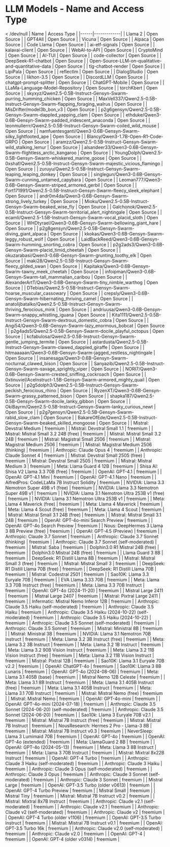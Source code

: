 # LLM Models - Name and Access Type

 < /dev/null |  Name | Access Type |
|------|-------------|
| Llama 2 | Open Source |
| GPT4All | Open Source |
| Vicuna | Open Source |
| Alpaca | Open Source |
| Code Llama | Open Source |
| ai-etf-signals | Open Source |
| kalavai-client | Open Source |
| WebAI-to-API | Open Source |
| CryptoMind | Open Source |
| AI-TUI | Open Source |
| code-collector | Open Source |
| DeepSeek-R1-chatbot | Open Source |
| Open-Source-LLM-on-qualitative-and-quantitative-data | Open Source |
| tlg-chatbot-render | Open Source |
| LipiPala | Open Source |
| reflectlm | Open Source |
| DialogStudio | Open Source |
| likhon-3.5 | Open Source |
| DiscordLLM | Open Source |
| chatgpt-prompt-splitter | Open Source |
| ChatGPT-Mobile | Open Source |
| LLaMa-Language-Model-Repository | Open Source |
| torchKbert | Open Source |
| skyxyz/Qwen2.5-0.5B-Instruct-Gensyn-Swarm-purring_humming_chicken | Open Source |
| MaxVell337/Qwen2.5-0.5B-Instruct-Gensyn-Swarm-flapping_foraging_walrus | Open Source |
| MisDrifter/model3b_bon_v3 | Open Source |
| p2g6gensyn/Qwen2.5-0.5B-Gensyn-Swarm-dappled_yapping_clam | Open Source |
| ethduke/Qwen3-0.6B-Gensyn-Swarm-padded_iridescent_anaconda | Open Source |
| leonmullerrr/Qwen2.5-0.5B-Instruct-Gensyn-Swarm-coiled_wild_mouse | Open Source |
| namfuentesganti/Qwen3-0.6B-Gensyn-Swarm-silky_lightfooted_ape | Open Source |
| Blancy/Qwen3-1.7B-Open-R1-Code-GRPO | Open Source |
| aramzz/Qwen2.5-0.5B-Instruct-Gensyn-Swarm-wild_stalking_lemur | Open Source |
| alsandeer33/Qwen3-0.6B-Gensyn-Swarm-flightless_arctic_kangaroo | Open Source |
| YoungDolph/Qwen2.5-0.5B-Gensyn-Swarm-whiskered_marine_goose | Open Source |
| 0xshaf/Qwen2.5-0.5B-Instruct-Gensyn-Swarm-majestic_vicious_flamingo | Open Source |
| zuruyu/Qwen2.5-0.5B-Instruct-Gensyn-Swarm-leaping_leaping_donkey | Open Source |
| singlegun/Qwen3-0.6B-Gensyn-Swarm-cunning_untamed_capybara | Open Source |
| Leoman777/Qwen3-0.6B-Gensyn-Swarm-striped_armored_gerbil | Open Source |
| Fort171991/Qwen2.5-0.5B-Instruct-Gensyn-Swarm-fleecy_sleek_elephant | Open Source |
| andr0m4da/Qwen3-0.6B-Gensyn-Swarm-strong_lively_turkey | Open Source |
| Mioku/Qwen2.5-0.5B-Instruct-Gensyn-Swarm-beaked_wise_fly | Open Source |
| Galchonok/Qwen2.5-0.5B-Instruct-Gensyn-Swarm-territorial_alert_nightingale | Open Source |
| ecamli/Qwen2.5-1.5B-Instruct-Gensyn-Swarm-vocal_placid_sloth | Open Source |
| WHDtyrael/Qwen3-0.6B-Gensyn-Swarm-bellowing_giant_hare | Open Source |
| p2g8gensyn/Qwen2.5-0.5B-Gensyn-Swarm-diving_giant_alpaca | Open Source |
| kkokas/Qwen3-0.6B-Gensyn-Swarm-leggy_robust_wolf | Open Source |
| LaidBackReed/Qwen3-0.6B-Gensyn-Swarm-humming_snorting_cobra | Open Source |
| p2g2ads3/Qwen3-0.6B-Gensyn-Swarm-placid_timid_cheetah | Open Source |
| okuzarabasi/Qwen3-0.6B-Gensyn-Swarm-grunting_toothy_elk | Open Source |
| maki28/Qwen2.5-0.5B-Instruct-Gensyn-Swarm-fleecy_gilded_swan | Open Source |
| Kapitaka/Qwen3-0.6B-Gensyn-Swarm-tawny_meek_cheetah | Open Source |
| infoipman/Qwen3-0.6B-Gensyn-Swarm-tall_mammalian_caribou | Open Source |
| AlexanderArtT/Qwen3-0.6B-Gensyn-Swarm-tiny_nimble_warthog | Open Source |
| DTebias/Qwen2.5-0.5B-Instruct-Gensyn-Swarm-hoarse_muscular_cassowary | Open Source |
| crepsly/Qwen3-0.6B-Gensyn-Swarm-hibernating_thriving_camel | Open Source |
| anatolijbatalko/Qwen2.5-0.5B-Instruct-Gensyn-Swarm-thriving_ferocious_mink | Open Source |
| andriuusa/Qwen3-0.6B-Gensyn-Swarm-snappy_whistling_iguana | Open Source |
| Kita1111/Qwen2.5-0.5B-Instruct-Gensyn-Swarm-dextrous_domestic_cobra | Open Source |
| Angi54/Qwen3-0.6B-Gensyn-Swarm-lazy_enormous_bobcat | Open Source |
| p2g4ads5/Qwen2.5-0.5B-Gensyn-Swarm-docile_playful_octopus | Open Source |
| kcfabulosa/Qwen2.5-0.5B-Instruct-Gensyn-Swarm-gentle_jumping_termite | Open Source |
| astardusta/Qwen2.5-0.5B-Instruct-Gensyn-Swarm-clawed_dappled_giraffe | Open Source |
| hitmaaaaan/Qwen3-0.6B-Gensyn-Swarm-jagged_restless_nightingale | Open Source |
| insanesaga/Qwen3-0.6B-Gensyn-Swarm-nocturnal_clawed_bison | Open Source |
| Sanyazib/Qwen2.5-0.5B-Instruct-Gensyn-Swarm-savage_sprightly_viper | Open Source |
| NORI7/Qwen3-0.6B-Gensyn-Swarm-crested_sniffing_cockroach | Open Source |
| 0xtinuviel/AceInstruct-1.5B-Gensyn-Swarm-armored_mighty_quail | Open Source |
| p2g5dolph3/Qwen2.5-0.5B-Instruct-Gensyn-Swarm-peckish_ferocious_rhino | Open Source |
| RyzenXT/Qwen3-0.6B-Gensyn-Swarm-grassy_patterned_bison | Open Source |
| shapka187/Qwen2.5-0.5B-Gensyn-Swarm-docile_lanky_gibbon | Open Source |
| OkiBayrm/Qwen2.5-0.5B-Instruct-Gensyn-Swarm-lanky_curious_newt | Open Source |
| p2g7gensyn/Qwen2.5-0.5B-Gensyn-Swarm-rabid_slow_clam | Open Source |
| BakareOfEde/Qwen2.5-0.5B-Instruct-Gensyn-Swarm-beaked_skilled_mongoose | Open Source |
| Mistral: Devstral Medium | freemium |
| Mistral: Devstral Small 1.1 | freemium |
| Mistral: Mistral Small 3.2 24B (free) | freemium |
| Mistral: Mistral Small 3.2 24B | freemium |
| Mistral: Magistral Small 2506 | freemium |
| Mistral: Magistral Medium 2506 | freemium |
| Mistral: Magistral Medium 2506 (thinking) | freemium |
| Anthropic: Claude Opus 4 | freemium |
| Anthropic: Claude Sonnet 4 | freemium |
| Mistral: Devstral Small 2505 (free) | freemium |
| Mistral: Devstral Small 2505 | freemium |
| Mistral: Mistral Medium 3 | freemium |
| Meta: Llama Guard 4 12B | freemium |
| Shisa AI: Shisa V2 Llama 3.3 70B  (free) | freemium |
| OpenAI: GPT-4.1 | freemium |
| OpenAI: GPT-4.1 Mini | freemium |
| OpenAI: GPT-4.1 Nano | freemium |
| AlfredPros: CodeLLaMa 7B Instruct Solidity | freemium |
| NVIDIA: Llama 3.3 Nemotron Super 49B v1 (free) | freemium |
| NVIDIA: Llama 3.3 Nemotron Super 49B v1 | freemium |
| NVIDIA: Llama 3.1 Nemotron Ultra 253B v1 (free) | freemium |
| NVIDIA: Llama 3.1 Nemotron Ultra 253B v1 | freemium |
| Meta: Llama 4 Maverick (free) | freemium |
| Meta: Llama 4 Maverick | freemium |
| Meta: Llama 4 Scout (free) | freemium |
| Meta: Llama 4 Scout | freemium |
| Mistral: Mistral Small 3.1 24B (free) | freemium |
| Mistral: Mistral Small 3.1 24B | freemium |
| OpenAI: GPT-4o-mini Search Preview | freemium |
| OpenAI: GPT-4o Search Preview | freemium |
| Nous: DeepHermes 3 Llama 3 8B Preview (free) | freemium |
| OpenAI: GPT-4.5 (Preview) | freemium |
| Anthropic: Claude 3.7 Sonnet | freemium |
| Anthropic: Claude 3.7 Sonnet (thinking) | freemium |
| Anthropic: Claude 3.7 Sonnet (self-moderated) | freemium |
| Mistral: Saba | freemium |
| Dolphin3.0 R1 Mistral 24B (free) | freemium |
| Dolphin3.0 Mistral 24B (free) | freemium |
| Llama Guard 3 8B | freemium |
| DeepSeek: R1 Distill Llama 8B | freemium |
| Mistral: Mistral Small 3 (free) | freemium |
| Mistral: Mistral Small 3 | freemium |
| DeepSeek: R1 Distill Llama 70B (free) | freemium |
| DeepSeek: R1 Distill Llama 70B | freemium |
| Mistral: Codestral 2501 | freemium |
| Sao10K: Llama 3.3 Euryale 70B | freemium |
| EVA Llama 3.33 70B | freemium |
| Meta: Llama 3.3 70B Instruct (free) | freemium |
| Meta: Llama 3.3 70B Instruct | freemium |
| OpenAI: GPT-4o (2024-11-20) | freemium |
| Mistral Large 2411 | freemium |
| Mistral Large 2407 | freemium |
| Mistral: Pixtral Large 2411 | freemium |
| Infermatic: Mistral Nemo Inferor 12B | freemium |
| Anthropic: Claude 3.5 Haiku (self-moderated) | freemium |
| Anthropic: Claude 3.5 Haiku | freemium |
| Anthropic: Claude 3.5 Haiku (2024-10-22) (self-moderated) | freemium |
| Anthropic: Claude 3.5 Haiku (2024-10-22) | freemium |
| Anthropic: Claude 3.5 Sonnet (self-moderated) | freemium |
| Anthropic: Claude 3.5 Sonnet | freemium |
| Mistral: Ministral 8B | freemium |
| Mistral: Ministral 3B | freemium |
| NVIDIA: Llama 3.1 Nemotron 70B Instruct | freemium |
| Meta: Llama 3.2 3B Instruct (free) | freemium |
| Meta: Llama 3.2 3B Instruct | freemium |
| Meta: Llama 3.2 1B Instruct | freemium |
| Meta: Llama 3.2 90B Vision Instruct | freemium |
| Meta: Llama 3.2 11B Vision Instruct (free) | freemium |
| Meta: Llama 3.2 11B Vision Instruct | freemium |
| Mistral: Pixtral 12B | freemium |
| Sao10K: Llama 3.1 Euryale 70B v2.2 | freemium |
| OpenAI: ChatGPT-4o | freemium |
| Sao10K: Llama 3 8B Lunaris | freemium |
| OpenAI: GPT-4o (2024-08-06) | freemium |
| Meta: Llama 3.1 405B (base) | freemium |
| Mistral Nemo 12B Celeste | freemium |
| Meta: Llama 3.1 8B Instruct | freemium |
| Meta: Llama 3.1 405B Instruct (free) | freemium |
| Meta: Llama 3.1 405B Instruct | freemium |
| Meta: Llama 3.1 70B Instruct | freemium |
| Mistral: Mistral Nemo (free) | freemium |
| Mistral: Mistral Nemo | freemium |
| OpenAI: GPT-4o-mini | freemium |
| OpenAI: GPT-4o-mini (2024-07-18) | freemium |
| Anthropic: Claude 3.5 Sonnet (2024-06-20) (self-moderated) | freemium |
| Anthropic: Claude 3.5 Sonnet (2024-06-20) | freemium |
| Sao10k: Llama 3 Euryale 70B v2.1 | freemium |
| Mistral: Mistral 7B Instruct (free) | freemium |
| Mistral: Mistral 7B Instruct | freemium |
| NousResearch: Hermes 2 Pro - Llama-3 8B | freemium |
| Mistral: Mistral 7B Instruct v0.3 | freemium |
| NeverSleep: Llama 3 Lumimaid 70B | freemium |
| OpenAI: GPT-4o | freemium |
| OpenAI: GPT-4o (extended) | freemium |
| Meta: LlamaGuard 2 8B | freemium |
| OpenAI: GPT-4o (2024-05-13) | freemium |
| Meta: Llama 3 8B Instruct | freemium |
| Meta: Llama 3 70B Instruct | freemium |
| Mistral: Mixtral 8x22B Instruct | freemium |
| OpenAI: GPT-4 Turbo | freemium |
| Anthropic: Claude 3 Haiku (self-moderated) | freemium |
| Anthropic: Claude 3 Haiku | freemium |
| Anthropic: Claude 3 Opus (self-moderated) | freemium |
| Anthropic: Claude 3 Opus | freemium |
| Anthropic: Claude 3 Sonnet (self-moderated) | freemium |
| Anthropic: Claude 3 Sonnet | freemium |
| Mistral Large | freemium |
| OpenAI: GPT-3.5 Turbo (older v0613) | freemium |
| OpenAI: GPT-4 Turbo Preview | freemium |
| Mistral Small | freemium |
| Mistral Tiny | freemium |
| Mistral: Mistral 7B Instruct v0.2 | freemium |
| Mistral: Mixtral 8x7B Instruct | freemium |
| Anthropic: Claude v2.1 (self-moderated) | freemium |
| Anthropic: Claude v2.1 | freemium |
| Anthropic: Claude v2 (self-moderated) | freemium |
| Anthropic: Claude v2 | freemium |
| OpenAI: GPT-4 Turbo (older v1106) | freemium |
| OpenAI: GPT-3.5 Turbo Instruct | freemium |
| Mistral: Mistral 7B Instruct v0.1 | freemium |
| OpenAI: GPT-3.5 Turbo 16k | freemium |
| Anthropic: Claude v2.0 (self-moderated) | freemium |
| Anthropic: Claude v2.0 | freemium |
| OpenAI: GPT-4 | freemium |
| OpenAI: GPT-4 (older v0314) | freemium |
